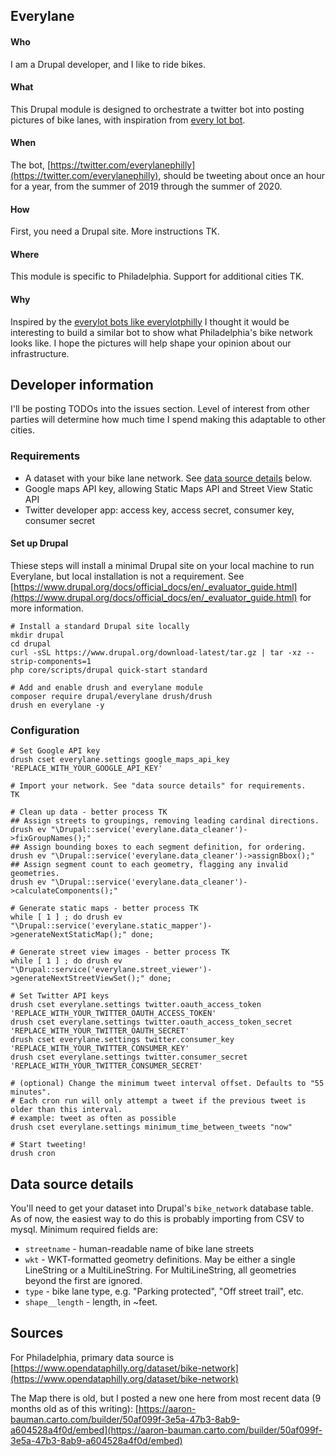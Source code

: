 Everylane
---------

#### Who
I am a Drupal developer, and I like to ride bikes.

#### What
This Drupal module is designed to orchestrate a twitter bot into posting pictures of bike lanes, with inspiration from [every lot bot](https://github.com/fitnr/everylotbot).

#### When
The bot, [https://twitter.com/everylanephilly](https://twitter.com/everylanephilly), should be tweeting about once an hour for a year, from the summer of 2019 through the summer of 2020.

#### How
First, you need a Drupal site. More instructions TK.

#### Where
This module is specific to Philadelphia. Support for additional cities TK.

#### Why
Inspired by the [everylot bots like everylotphilly](https://twitter.com/everylotphilly) I thought it would be interesting to build a similar bot to show what Philadelphia's bike network looks like. I hope the pictures will help shape your opinion about our infrastructure.


## Developer information
I'll be posting TODOs into the issues section. Level of interest from other parties will determine how much time I spend making this adaptable to other cities.

### Requirements
* A dataset with your bike lane network. See [data source details](#data-source-details) below.
* Google maps API key, allowing Static Maps API and Street View Static API
* Twitter developer app: access key, access secret, consumer key, consumer secret

#### Set up Drupal
Thiese steps will install a minimal Drupal site on your local machine to run Everylane, but local installation is not a requirement. See [https://www.drupal.org/docs/official_docs/en/_evaluator_guide.html](https://www.drupal.org/docs/official_docs/en/_evaluator_guide.html) for more information.
```
# Install a standard Drupal site locally
mkdir drupal
cd drupal
curl -sSL https://www.drupal.org/download-latest/tar.gz | tar -xz --strip-components=1
php core/scripts/drupal quick-start standard

# Add and enable drush and everylane module
composer require drupal/everylane drush/drush
drush en everylane -y
```

### Configuration
```
# Set Google API key
drush cset everylane.settings google_maps_api_key 'REPLACE_WITH_YOUR_GOOGLE_API_KEY'

# Import your network. See "data source details" for requirements.
TK

# Clean up data - better process TK
## Assign streets to groupings, removing leading cardinal directions.
drush ev "\Drupal::service('everylane.data_cleaner')->fixGroupNames();"
## Assign bounding boxes to each segment definition, for ordering.
drush ev "\Drupal::service('everylane.data_cleaner')->assignBbox();"
## Assign segment count to each geometry, flagging any invalid geometries.
drush ev "\Drupal::service('everylane.data_cleaner')->calculateComponents();"

# Generate static maps - better process TK
while [ 1 ] ; do drush ev "\Drupal::service('everylane.static_mapper')->generateNextStaticMap();" done;

# Generate street view images - better process TK
while [ 1 ] ; do drush ev "\Drupal::service('everylane.street_viewer')->generateNextStreetViewSet();" done;

# Set Twitter API keys
drush cset everylane.settings twitter.oauth_access_token 'REPLACE_WITH_YOUR_TWITTER_OAUTH_ACCESS_TOKEN'
drush cset everylane.settings twitter.oauth_access_token_secret 'REPLACE_WITH_YOUR_TWITTER_OAUTH_SECRET'
drush cset everylane.settings twitter.consumer_key 'REPLACE_WITH_YOUR_TWITTER_CONSUMER_KEY'
drush cset everylane.settings twitter.consumer_secret 'REPLACE_WITH_YOUR_TWITTER_CONSUMER_SECRET'

# (optional) Change the minimum tweet interval offset. Defaults to "55 minutes".
# Each cron run will only attempt a tweet if the previous tweet is older than this interval.
# example: tweet as often as possible
drush cset everylane.settings minimum_time_between_tweets "now"

# Start tweeting!
drush cron
```

## Data source details
You'll need to get your dataset into Drupal's `bike_network` database table. As of now, the easiest way to do this is probably importing from CSV to mysql.
Minimum required fields are:

* `streetname` - human-readable name of bike lane streets
* `wkt` - WKT-formatted geometry definitions. May be either a single LineString or a MultiLineString. For MultiLineString, all geometries beyond the first are ignored.
* `type` - bike lane type, e.g. "Parking protected", "Off street trail", etc.
* `shape__length` - length, in ~feet.


## Sources
For Philadelphia, primary data source is [https://www.opendataphilly.org/dataset/bike-network](https://www.opendataphilly.org/dataset/bike-network)

The Map there is old, but I posted a new one here from most recent data (9 months old as of this writing): [https://aaron-bauman.carto.com/builder/50af099f-3e5a-47b3-8ab9-a604528a4f0d/embed](https://aaron-bauman.carto.com/builder/50af099f-3e5a-47b3-8ab9-a604528a4f0d/embed)
